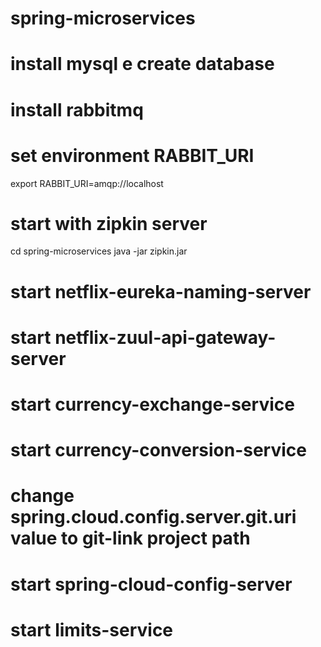 # spring-microservices

# install mysql e create database

# install rabbitmq

# set environment RABBIT_URI
export RABBIT_URI=amqp://localhost

# start with zipkin server
cd spring-microservices
java -jar zipkin.jar

# start netflix-eureka-naming-server

# start netflix-zuul-api-gateway-server

# start currency-exchange-service

# start currency-conversion-service

# change spring.cloud.config.server.git.uri value to git-link project path

# start spring-cloud-config-server

# start limits-service      
	


